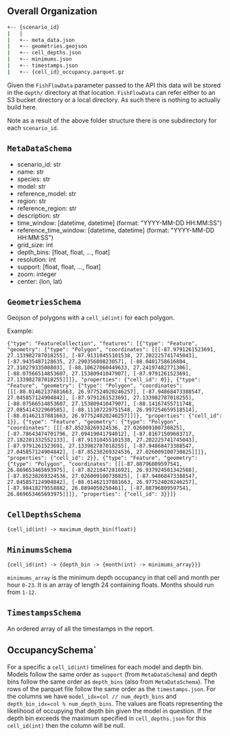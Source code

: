 ## Overall Organization

```bash
+-- {scenario_id}
|   | 
|   +-- meta_data.json
|   +-- geometries.geojson
|   +-- cell_depths.json
|   +-- minimums.json
|   +-- timestamps.json
|   +-- {cell_id}_occupancy.parquet.gz
```

Given the `FishFlowData` parameter passed to the API this data will be stored in the `depth/` directory at that location. `FishFlowData` can refer either to an S3 bucket directory or a local directory. As such there is nothing to actually build here.

Note as a result of the above folder structure there is one subdirectory for each `scenario_id`.

## `MetaDataSchema`

- scenario_id: str
- name: str
- species: str
- model: str
- reference_model: str
- region: str
- reference_region: str
- description: str
- time_window: \[datetime, datetime] (format: "YYYY-MM-DD HH:MM:SS")
- reference_time_window: \[datetime, datetime] (format: "YYYY-MM-DD HH:MM:SS")
- grid_size: int
- depth_bins: \[float, float, ..., float]
- resolution: int
- support: \[float, float, ..., float]
- zoom: integer
- center: (lon, lat)

## `GeometriesSchema`

Geojson of polygons with a `cell_id(int)` for each polygon. 

Example: 
```
{"type": "FeatureCollection", "features": [{"type": "Feature", "geometry": {"type": "Polygon", "coordinates": [[[-87.9791261523691, 27.133982787018255], [-87.91310455101538, 27.202225741745043], [-87.9435487128635, 27.29035680823057], [-88.0401758616804, 27.31027933508803], [-88.10627060449633, 27.24197482771306], [-88.07566514853607, 27.15380941047907], [-87.9791261523691, 27.133982787018255]]]}, "properties": {"cell_id": 0}}, {"type": "Feature", "geometry": {"type": "Polygon", "coordinates": [[[-88.01462137881663, 26.977524020246257], [-87.94868473388547, 27.045857124904842], [-87.9791261523691, 27.133982787018255], [-88.07566514853607, 27.15380941047907], [-88.14167455711748, 27.085414322960585], [-88.11107229751548, 26.997254659518514], [-88.01462137881663, 26.977524020246257]]]}, "properties": {"cell_id": 1}}, {"type": "Feature", "geometry": {"type": "Polygon", "coordinates": [[[-87.85238269324536, 27.026009100730825], [-87.78643474701796, 27.09419041794012], [-87.81671509683717, 27.182281332552133], [-87.91310455101538, 27.202225741745043], [-87.9791261523691, 27.133982787018255], [-87.94868473388547, 27.045857124904842], [-87.85238269324536, 27.026009100730825]]]}, "properties": {"cell_id": 2}}, {"type": "Feature", "geometry": {"type": "Polygon", "coordinates": [[[-87.88796809597541, 26.869653465693975], [-87.82210472816921, 26.937924501342568], [-87.85238269324536, 27.026009100730825], [-87.94868473388547, 27.045857124904842], [-88.01462137881663, 26.977524020246257], [-87.98418279558882, 26.8894050250461], [-87.88796809597541, 26.869653465693975]]]}, "properties": {"cell_id": 3}}]}
```

## `CellDepthsSchema`

`{cell_id(int) -> maximum_depth_bin(float)}`

## `MinimumsSchema`

`{cell_id(int) -> {depth_bin -> {month(int) -> minimums_array}}}`

`minimums_array` is the minimum depth occupancy in that cell and month per hour `0-23`. It is an array of length 24 containing floats. Months should run from `1-12`. 

## `TimestampsSchema`

An ordered array of all the timestamps in the report.

## OccupancySchema`

For a specific a `cell_id(int)` timelines for each model and depth bin. Models follow the same order as `support` (from `MetaDataSchema`) and depth bins follow the same order as `depth_bins` (also from `MetaDataSchema`). The rows of the parquet file follow the same order as the `timestamps.json`. For the columns we have `model_idx=col // num_depth_bins` and `depth_bin_idx=col % num_depth_bins`. The values are floats representing the likelihood of occupying that depth bin given the model in question. If the depth bin exceeds the maximum specified in `cell_depths.json` for this `cell_id(int)` then the column will be null. 

